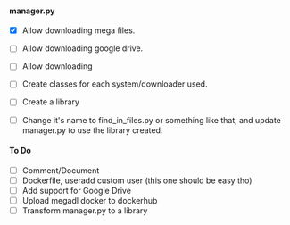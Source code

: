 #### manager.py

- [x] Allow downloading mega files.
- [ ] Allow downloading google drive.
- [ ] Allow downloading 
- [ ] Create classes for each system/downloader used.

- [ ] Create a library
- [ ] Change it's name to find_in_files.py or something like that, and update manager.py to use the library created.

#### To Do

- [ ] Comment/Document
- [ ] Dockerfile, useradd custom user (this one should be easy tho)
- [ ] Add support for Google Drive
- [ ] Upload megadl docker to dockerhub
- [ ] Transform manager.py to a library
